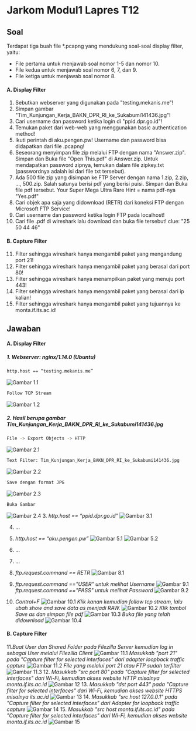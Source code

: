 # Jarkom Modul1 Lapres T12

## Soal
Terdapat tiga buah file *.pcapng yang mendukung soal-soal display filter, yaitu:
- File pertama untuk menjawab soal nomor 1-5 dan nomor 10.
- File kedua untuk menjawab soal nomor 6, 7, dan 9.
- File ketiga untuk menjawab soal nomor 8.
#### A. Display Filter
1. Sebutkan webserver yang digunakan pada "testing.mekanis.me"!
2. Simpan gambar "Tim_Kunjungan_Kerja_BAKN_DPR_RI_ke_Sukabumi141436.jpg"!
3. Cari username dan password ketika login di "ppid.dpr.go.id"!
4. Temukan paket dari web-web yang menggunakan basic authentication method!
5. Ikuti perintah di aku.pengen.pw! Username dan password bisa didapatkan dari file .pcapng!
6. Seseorang menyimpan file zip melalui FTP dengan nama "Answer.zip". Simpan dan Buka file "Open This.pdf" di Answer.zip. Untuk mendapatkan password zipnya, temukan dalam file zipkey.txt (passwordnya adalah isi dari file txt tersebut).
7. Ada 500 file zip yang disimpan ke FTP Server dengan nama 1.zip, 2.zip, ..., 500.zip. Salah satunya berisi pdf yang berisi puisi. Simpan dan Buka file pdf tersebut. Your Super Mega Ultra Rare Hint = nama pdf-nya "Yes.pdf"
8. Cari objek apa saja yang didownload (RETR) dari koneksi FTP dengan Microsoft FTP Service!
9. Cari username dan password ketika login FTP pada localhost!
10. Cari file .pdf di wireshark lalu download dan buka file tersebut! clue: "25 50 44 46"
#### B. Capture Filter
11. Filter sehingga wireshark hanya mengambil paket yang mengandung port 21!
12. Filter sehingga wireshark hanya mengambil paket yang berasal dari port 80!
13. Filter sehingga wireshark hanya menampilkan paket yang menuju port 443!
14. Filter sehingga wireshark hanya mengambil paket yang berasal dari ip kalian!
15. Filter sehingga wireshark hanya mengambil paket yang tujuannya ke monta.if.its.ac.id!
## Jawaban
#### A. Display Filter
##### 1. *Webserver: nginx/1.14.0 (Ubuntu)*
```sh
http.host == “testing.mekanis.me”
```
![Gambar 1.1](img/11.jpg)
```sh
Follow TCP Stream
```
![Gambar 1.2](img/12.jpg)
##### 2. *Hasil berupa gambar Tim_Kunjungan_Kerja_BAKN_DPR_RI_ke_Sukabumi141436.jpg*
```sh
File -> Export Objects -> HTTP
```
![Gambar 2.1](img/21.jpg)
```sh
Text Filter: Tim_Kunjungan_Kerja_BAKN_DPR_RI_ke_Sukabumi141436.jpg
```
![Gambar 2.2](img/22.jpg)
```sh
Save dengan format JPG
```
![Gambar 2.3](img/23.jpg)
```sh
Buka Gambar
```
![Gambar 2.4](img/24.jpg)
3. *http.host == “ppid.dpr.go.id”*
![Gambar 3.1](img/31.png)

4. ...

5. *http.host == “aku.pengen.pw”*
![Gambar 5.1](img/51.png)
![Gambar 5.2](img/52.png)

6. ...

7. ...

8. *ftp.request.command == RETR*
![Gambar 8.1](img/81.jpg)

9. *ftp.request.command =="USER" untuk melihat Username*
![Gambar 9.1](img/no9.PNG)
   *ftp.request.command =="PASS" untuk melihat Password*
![Gambar 9.2](img/no9pass.PNG)
10. *Control+F*
![Gambar 10.1](img/no10(1).PNG)
    *Klik kanan kemudian follow tcp stream, lalu ubah show and save data as menjadi RAW.*
![Gambar 10.2](img/no10(2).PNG)
    *Klik tombol Save as dan simpan file pdf*
![Gambar 10.3](img/no10(3).PNG)
    *Buka file yang telah didownload*
![Gambar 10.4](img/no10(4).PNG)
#### B. Capture Filter
11.*Buat User dan Shared Folder pada Filezilla Server kemudian log in sebagai User melalui Filezilla Client*
![Gambar 11.1](img/no11(1).PNG)
*Masukkab "port 21" pada "Capture filter for selected interfaces" dari adapter loopback traffic capture*
![Gambar 11.2](img/no11(2).PNG)
*File yang melalui port 21 atau FTP sudah terfilter*
![Gambar 11.3](img/no11(3).PNG)
12. *Masukkab "src port 80" pada "Capture filter for selected interfaces" dari Wi-Fi, kemudian akses website HTTP misalnya monta.if.its.ac.id*
![Gambar 12](img/no12.PNG)
13. *Masukkab "dst port 443" pada "Capture filter for selected interfaces" dari Wi-Fi, kemudian akses website HTTPS misalnya its.ac.id*
![Gambar 13](img/no13.PNG)
14. *Masukkab "src host 127.0.0.1" pada "Capture filter for selected interfaces" dari Adapter for loopback traffic capture*
![Gambar 14](img/no14.PNG)
15. *Masukkab "src host monta.if.its.ac.id" pada "Capture filter for selected interfaces" dari Wi-Fi, kemudian akses website monta.if.its.ac.id*
![Gambar 15](img/no15.PNG)
